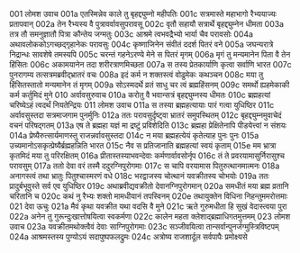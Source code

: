 001	लोमश उवाच
001a	एतस्मिन्नेव काले तु बृहद्द्युम्नो महीपतिः
001c	सत्रमास्ते महाभागो रैभ्ययाज्यः प्रतापवान्
002a	तेन रैभ्यस्य वै पुत्रावर्वावसुपरावसू
002c	वृतौ सहायौ सत्रार्थे बृहद्द्युम्नेन धीमता
003a	तत्र तौ समनुज्ञातौ पित्रा कौन्तेय जग्मतुः
003c	आश्रमे त्वभवद्रैभ्यो भार्या चैव परावसोः
004a	अथावलोककोऽगच्छद्गृहानेकः परावसुः
004c	कृष्णाजिनेन संवीतं ददर्श पितरं वने
005a	जघन्यरात्रे निद्रान्धः सावशेषे तमस्यपि
005c	चरन्तं गहनेऽरण्ये मेने स पितरं मृगम्
006a	मृगं तु मन्यमानेन पिता वै तेन हिंसितः
006c	अकामयानेन तदा शरीरत्राणमिच्छता
007a	स तस्य प्रेतकार्याणि कृत्वा सर्वाणि भारत
007c	पुनरागम्य तत्सत्रमब्रवीद्भ्रातरं वचः
008a	इदं कर्म न शक्तस्त्वं वोढुमेकः कथञ्चन
008c	मया तु हिंसितस्तातो मन्यमानेन तं मृगम्
009a	सोऽस्मदर्थे व्रतं साधु चर त्वं ब्रह्महिंसनम्
009c	समर्थो ह्यहमेकाकी कर्म कर्तुमिदं मुने
010	अर्वावसुरुवाच
010a	करोतु वै भवान्सत्रं बृहद्द्युम्नस्य धीमतः
010c	ब्रह्महत्यां चरिष्येऽहं त्वदर्थं नियतेन्द्रियः
011	लोमश उवाच
011a	स तस्या ब्रह्महत्यायाः पारं गत्वा युधिष्ठिर
011c	अर्वावसुस्तदा सत्रमाजगाम पुनर्मुनिः
012a	ततः परावसुर्दृष्ट्वा भ्रातरं समुपस्थितम्
012c	बृहद्द्युम्नमुवाचेदं वचनं परिषद्गतम्
013a	एष ते ब्रह्महा यज्ञं मा द्रष्टुं प्रविशेदिति
013c	ब्रह्महा प्रेक्षितेनापि पीडयेत्त्वां न संशयः
014a	प्रेष्यैरुत्सार्यमाणस्तु राजन्नर्वावसुस्तदा
014c	न मया ब्रह्महत्येयं कृतेत्याह पुनः पुनः
015a	उच्यमानोऽसकृत्प्रेष्यैर्ब्रह्महन्निति भारत
015c	नैव स प्रतिजानाति ब्रह्महत्यां स्वयं कृताम्
015e	मम भ्रात्रा कृतमिदं मया तु परिरक्षितम्
016a	प्रीतास्तस्याभवन्देवाः कर्मणार्वावसोर्नृप
016c	तं ते प्रवरयामासुर्निरासुश्च परावसुम्
017a	ततो देवा वरं तस्मै ददुरग्निपुरोगमाः
017c	स चापि वरयामास पितुरुत्थानमात्मनः
018a	अनागस्त्वं तथा भ्रातुः पितुश्चास्मरणं वधे
018c	भरद्वाजस्य चोत्थानं यवक्रीतस्य चोभयोः
019a	ततः प्रादुर्बभूवुस्ते सर्व एव युधिष्ठिर
019c	अथाब्रवीद्यवक्रीतो देवानग्निपुरोगमान्
020a	समधीतं मया ब्रह्म व्रतानि चरितानि च
020c	कथं नु रैभ्यः शक्तो मामधीयानं तपस्विनम्
020e	तथायुक्तेन विधिना निहन्तुममरोत्तमाः
021	देवा ऊचुः
021a	मैवं कृथा यवक्रीत यथा वदसि वै मुने
021c	ऋते गुरुमधीता हि सुखं वेदास्त्वया पुरा
022a	अनेन तु गुरून्दुःखात्तोषयित्वा स्वकर्मणा
022c	कालेन महता क्लेशाद्ब्रह्माधिगतमुत्तमम्
023	लोमश उवाच
023a	यवक्रीतमथोक्त्वैवं देवाः साग्निपुरोगमाः
023c	सञ्जीवयित्वा तान्सर्वान्पुनर्जग्मुस्त्रिविष्टपम्
024a	आश्रमस्तस्य पुण्योऽयं सदापुष्पफलद्रुमः
024c	अत्रोष्य राजशार्दूल सर्वपापैः प्रमोक्ष्यसे
